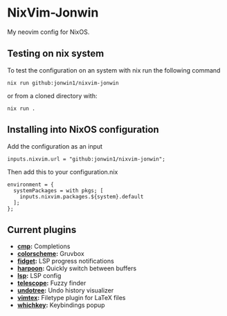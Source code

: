 # NixVim-Jonwin

My neovim config for NixOS.

## Testing on nix system
To test the configuration on an system with nix run the following command

```
nix run github:jonwin1/nixvim-jonwin
```
or from a cloned directory with:
```
nix run .
```

## Installing into NixOS configuration

Add the configuration as an input

```
inputs.nixvim.url = "github:jonwin1/nixvim-jonwin";
```

Then add this to your configuration.nix

```
environment = {
  systemPackages = with pkgs; [
    inputs.nixvim.packages.${system}.default
  ];
};
```

## Current plugins

- **[cmp](config/cmp.nix):** Completions
- **[colorscheme](config/color.nix):** Gruvbox
- **[fidget](config/fidget.nix):** LSP progress notifications
- **[harpoon](config/harpoon.nix):** Quickly switch between buffers
- **[lsp](config/lsp.nix):** LSP config
- **[telescope](config/telescope.nix):** Fuzzy finder
- **[undotree](config/undotree.nix):** Undo history visualizer
- **[vimtex](config/vimtex.nix):** Filetype plugin for LaTeX files
- **[whichkey](config/whichkey.nix):** Keybindings popup
